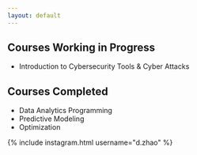 ```yaml
---
layout: default
---
```



## Courses Working in Progress

* Introduction to Cybersecurity Tools & Cyber Attacks


## Courses Completed

* Data Analytics Programming
* Predictive Modeling
* Optimization



{% include instagram.html username="d.zhao" %}
